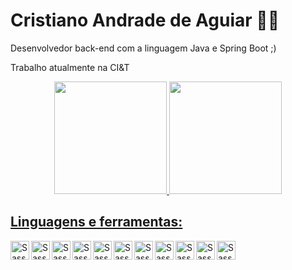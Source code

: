 # Cristiano Andrade de Aguiar 👨‍💻
Desenvolvedor back-end com a linguagem Java e Spring Boot ;)

Trabalho atualmente na CI&T

<div align="center">
  <a href="https://github.com/cristianoaguiarofc">
  <img height="180em" src="https://github-readme-stats.vercel.app/api?username=cristianoaguiarofc&show_icons=true&theme=aura_dark&include_all_commits=true&count_private=true"/>
  <img height="180em" src="https://github-readme-stats.vercel.app/api/top-langs/?username=cristianoaguiarofc&layout=compact&langs_count=7&theme=aura_dark"/>
</div>

## Linguagens e ferramentas:
 <img align="left" alt="Sass" width="30px" src="https://cdn.jsdelivr.net/gh/devicons/devicon/icons/html5/html5-original.svg" />
 <img align="left" alt="Sass" width="30px" src="https://cdn.jsdelivr.net/gh/devicons/devicon/icons/css3/css3-original.svg" />
 <img align="left" alt="Sass" width="30px" src="https://cdn.jsdelivr.net/gh/devicons/devicon/icons/javascript/javascript-original.svg" />
 <img align="left" alt="Sass" width="30px" src="https://cdn.jsdelivr.net/gh/devicons/devicon/icons/angularjs/angularjs-original.svg" />
 <img align="left" alt="Sass" width="30px" src="https://cdn.jsdelivr.net/gh/devicons/devicon/icons/react/react-original.svg" />
 <img align="left" alt="Sass" width="30px" src="https://cdn.jsdelivr.net/gh/devicons/devicon/icons/vscode/vscode-original.svg" />
 <img align="left" alt="Sass" width="30px" src="https://cdn.jsdelivr.net/gh/devicons/devicon/icons/java/java-original.svg" />
 <img align="left" alt="Sass" width="30px" src="https://cdn.jsdelivr.net/gh/devicons/devicon/icons/spring/spring-original.svg" />
 <img align="left" alt="Sass" width="30px" src="https://cdn.jsdelivr.net/gh/devicons/devicon/icons/git/git-original.svg" />
 <img align="left" alt="Sass" width="30px" src="https://cdn.jsdelivr.net/gh/devicons/devicon/icons/intellij/intellij-original.svg" />
 <img align="left" alt="Sass" width="30px" src="https://cdn.jsdelivr.net/gh/devicons/devicon/icons/bash/bash-original.svg" />
